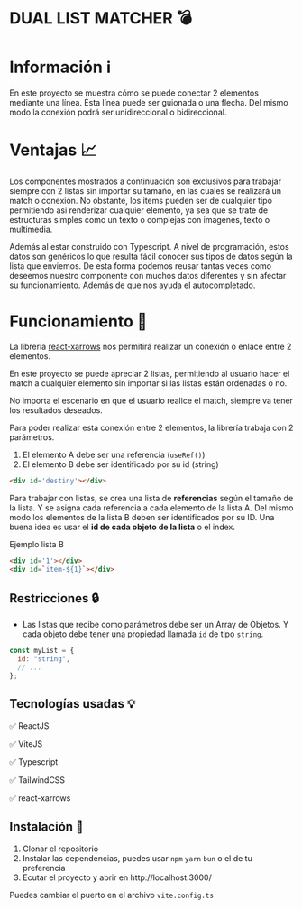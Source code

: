 # DUAL LIST MATCHER 💣

# Información ℹ️

En este proyecto se muestra cómo se puede conectar 2 elementos mediante una línea. Ésta línea puede ser guionada o una flecha. Del mismo modo la conexión podrá ser unidireccional o bidireccional.

# Ventajas 📈
Los componentes mostrados a continuación son exclusivos para trabajar siempre con 2 listas sin importar su tamaño, en las cuales se realizará un match o conexión. No obstante, los items pueden ser de cualquier tipo permitiendo asi renderizar cualquier elemento, ya sea que se trate de estructuras simples como un texto o complejas con imagenes, texto o multimedia.

Además al estar construido con Typescript. A nivel de programación,  estos datos son genéricos lo que resulta fácil conocer sus tipos de datos según la lista que enviemos. De esta forma podemos reusar tantas veces como deseemos nuestro componente con muchos datos diferentes y sin afectar su funcionamiento. Además de que nos ayuda el autocompletado. 

# Funcionamiento  🚀

La librería [react-xarrows](https://www.npmjs.com/package/react-xarrows) nos permitirá realizar un conexión o enlace entre 2 elementos. 

En este proyecto se puede apreciar 2 listas, permitiendo al usuario hacer el match a cualquier elemento sin importar si las listas están ordenadas o no. 

No importa el escenario en que el usuario realice el match, siempre va tener los resultados deseados. 

Para poder realizar esta conexión entre 2 elementos, la librería trabaja con 2 parámetros. 
1. El elemento A debe ser una referencia (`useRef()`)
2. El elemento B debe ser identificado por su id (string) 
```html
<div id='destiny'></div>
```

Para trabajar con listas, se crea una lista de **referencias** según el tamaño de la lista. Y se asigna cada referencia a cada elemento de la lista A. Del mismo modo los elementos de la lista B deben ser identificados por su ID. Una buena idea es usar el **id de cada objeto de la lista** o el index. 

Ejemplo lista B
```html
<div id='1'></div>
<div id=`item-${1}`></div>
```


## Restricciones 🔒

- Las listas que recibe como parámetros debe ser un Array de Objetos. Y cada objeto debe tener una propiedad llamada `id` de tipo `string`.

```js
const myList = {
  id: "string",
  // ...
};
```

## Tecnologías usadas 💡
✅ ReactJS

✅ ViteJS

✅ Typescript

✅ TailwindCSS

✅ react-xarrows


## Instalación 💽

1. Clonar el repositorio
2. Instalar las dependencias, puedes usar `npm` `yarn` `bun` o el de tu preferencia
3. Ecutar el proyecto y abrir en http://localhost:3000/

Puedes cambiar el puerto en el archivo `vite.config.ts`
